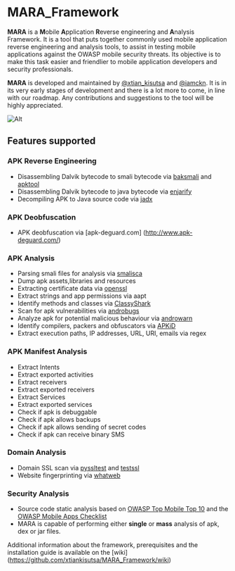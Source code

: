 # MARA_Framework
**MARA** is a **M**obile **A**pplication **R**everse engineering and **A**nalysis Framework. It is a tool that puts together commonly used mobile application reverse engineering and analysis tools, to assist in testing mobile applications against the OWASP mobile security threats. Its objective is to make this task easier and friendlier to mobile application developers and security professionals. 

**MARA** is developed and maintained by [@xtian_kisutsa](https://twitter.com/xtian_kisutsa) and [@iamckn](https://twitter.com/iamckn). It is in its very early stages of development and there is a lot more to come, in line with our roadmap. Any contributions and suggestions to the tool will be highly appreciated. 

![Alt](https://cloud.githubusercontent.com/assets/7021125/16489073/68e8faec-3edc-11e6-89f1-c403523e1338.png)

## Features supported
### APK Reverse Engineering
* Disassembling Dalvik bytecode to smali bytecode via [baksmali](https://bitbucket.org/JesusFreke/smali/downloads) and [apktool](https://ibotpeaches.github.io/Apktool/install/)
* Disassembling Dalvik bytecode to java bytecode via [enjarify](https://github.com/google/enjarify)
* Decompiling APK to Java source code via [jadx](https://github.com/skylot/jadx) 

### APK Deobfuscation
* APK deobfuscation via [apk-deguard.com] (http://www.apk-deguard.com/)

### APK Analysis
* Parsing smali files for analysis via [smalisca](https://github.com/dorneanu/smalisca) 
* Dump apk assets,libraries and resources
* Extracting certificate data via [openssl](https://github.com/openssl/openssl)
* Extract strings and app permissions via aapt
* Identify methods and classes via [ClassyShark](https://github.com/google/android-classyshark)
* Scan for apk vulnerabilities via [androbugs](https://github.com/AndroBugs/AndroBugs_Framework)
* Analyze apk for potential malicious behaviour via [androwarn](https://github.com/maaaaz/androwarn)
* Identify compilers, packers and obfuscators via [APKiD](https://github.com/rednaga/APKiD)
* Extract execution paths, IP addresses, URL, URI, emails via regex

### APK Manifest Analysis
* Extract Intents
* Extract exported activities
* Extract receivers
* Extract exported receivers
* Extract Services
* Extract exported services
* Check if apk is debuggable
* Check if apk allows backups
* Check if apk allows sending of secret codes
* Check if apk can receive binary SMS

### Domain Analysis
* Domain SSL scan via [pyssltest](https://github.com/moheshmohan/pyssltest) and [testssl](https://github.com/drwetter/testssl.sh) 
* Website fingerprinting via [whatweb](https://github.com/urbanadventurer/WhatWeb)

### Security Analysis
* Source code static analysis based on [OWASP Top Mobile Top 10](https://www.owasp.org/index.php/Mobile_Top_10_2016-Top_10) and the [OWASP Mobile Apps Checklist](https://drive.google.com/file/d/0BxOPagp1jPHWYmg3Y3BfLVhMcmc/view)
* MARA is capable of performing either **single** or **mass** analysis of apk, dex or jar files. 

Additional information about the framework, prerequisites and the installation guide is available on the [wiki] (https://github.com/xtiankisutsa/MARA_Framework/wiki)


